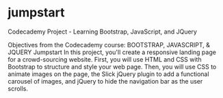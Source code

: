 # jumpstart
Codecademy Project - Learning Bootstrap, JavaScript, and JQuery

Objectives from the Codecademy course:
BOOTSTRAP, JAVASCRIPT, & JQUERY
Jumpstart
In this project, you'll create a responsive landing page for a crowd-sourcing website. First, you will use HTML and CSS with 
Bootstrap to structure and style your web page. Then, you will use CSS to animate images on the page, the Slick jQuery plugin 
to add a functional carousel of images, and jQuery to hide the navigation bar as the user scrolls.
